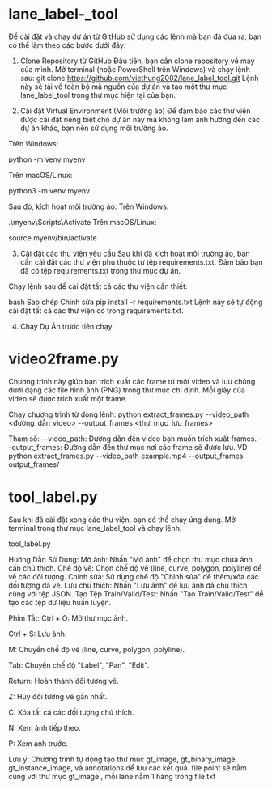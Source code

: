 # lane_label-_tool

Để cài đặt và chạy dự án từ GitHub sử dụng các lệnh mà bạn đã đưa ra, bạn có thể làm theo các bước dưới đây:

1. Clone Repository từ GitHub
Đầu tiên, bạn cần clone repository về máy của mình. Mở terminal (hoặc PowerShell trên Windows) và chạy lệnh sau:
git clone https://github.com/viethung2002/lane_label_tool.git
Lệnh này sẽ tải về toàn bộ mã nguồn của dự án và tạo một thư mục lane_label_tool trong thư mục hiện tại của bạn.

2. Cài đặt Virtual Environment (Môi trường ảo)
Để đảm bảo các thư viện được cài đặt riêng biệt cho dự án này mà không làm ảnh hưởng đến các dự án khác, bạn nên sử dụng môi trường ảo.

Trên Windows:


python -m venv myenv

Trên macOS/Linux:

python3 -m venv myenv

Sau đó, kích hoạt môi trường ảo:
Trên Windows:

.\myenv\Scripts\Activate
Trên macOS/Linux:

source myenv/bin/activate


3. Cài đặt các thư viện yêu cầu
Sau khi đã kích hoạt môi trường ảo, bạn cần cài đặt các thư viện phụ thuộc từ tệp requirements.txt. Đảm bảo bạn đã có tệp requirements.txt trong thư mục dự án.

Chạy lệnh sau để cài đặt tất cả các thư viện cần thiết:

bash
Sao chép
Chỉnh sửa
pip install -r requirements.txt
Lệnh này sẽ tự động cài đặt tất cả các thư viện có trong requirements.txt.

4. Chạy Dự Án
trước tiên chạy 
# video2frame.py
Chương trình này giúp bạn trích xuất các frame từ một video và lưu chúng dưới dạng các file hình ảnh (PNG) trong thư mục chỉ định. Mỗi giây của video sẽ được trích xuất một frame.

Chạy chương trình từ dòng lệnh:
python extract_frames.py --video_path <đường_dẫn_video> --output_frames <thư_mục_lưu_frames>

Tham số:
--video_path: Đường dẫn đến video bạn muốn trích xuất frames.
--output_frames: Đường dẫn đến thư mục nơi các frame sẽ được lưu.
VD
python extract_frames.py --video_path example.mp4 --output_frames output_frames/

# tool_label.py
Sau khi đã cài đặt xong các thư viện, bạn có thể chạy ứng dụng. Mở terminal trong thư mục lane_label_tool và chạy lệnh:

tool_label.py


Hướng Dẫn Sử Dụng:
Mở ảnh: Nhấn "Mở ảnh" để chọn thư mục chứa ảnh cần chú thích.
Chế độ vẽ: Chọn chế độ vẽ (line, curve, polygon, polyline) để vẽ các đối tượng.
Chỉnh sửa: Sử dụng chế độ "Chỉnh sửa" để thêm/xóa các đối tượng đã vẽ.
Lưu chú thích: Nhấn "Lưu ảnh" để lưu ảnh đã chú thích cùng với tệp JSON.
Tạo Tệp Train/Valid/Test: Nhấn "Tạo Train/Valid/Test" để tạo các tệp dữ liệu huấn luyện.


Phím Tắt:
Ctrl + O: Mở thư mục ảnh.

Ctrl + S: Lưu ảnh.

M: Chuyển chế độ vẽ (line, curve, polygon, polyline).

Tab: Chuyển chế độ "Label", "Pan", "Edit".

Return: Hoàn thành đối tượng vẽ.

Z: Hủy đối tượng vẽ gần nhất.

C: Xóa tất cả các đối tượng chú thích.

N: Xem ảnh tiếp theo.

P: Xem ảnh trước.

Lưu ý:
Chương trình tự động tạo thư mục gt_image, gt_binary_image, gt_instance_image, và annotations để lưu các kết quả.
file point sẽ nằm cùng với thư mục gt_image , mỗi lane nằm 1 hàng trong file txt
